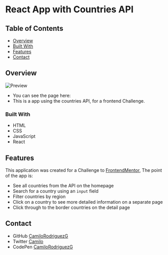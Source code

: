 # React App with Countries API
<!-- TABLE OF CONTENTS -->

## Table of Contents

- [Overview](#overview)
- [Built With](#built-with)
- [Features](#features)
- [Contact](#contact)

<!-- OVERVIEW -->

## Overview

![Preview]()

- You can see the page here: 
- This is a app using the countries API, for a frontend Challenge.

### Built With

- HTML
- CSS
- JavaScript
- React


## Features

This application was created for a Challenge to [FrontendMentor](https://www.frontendmentor.io/), The point of the app is:
- See all countries from the API on the homepage
- Search for a country using an `input` field
- Filter countries by region
- Click on a country to see more detailed information on a separate page
- Click through to the border countries on the detail page

## Contact

<!-- - Website [your-website.com](https://{your-web-site-link})-->
- GitHub [CamiloRodriguezG](https://github.com/CamiloRodriguezG)
- Twitter [Camilo](https://twitter.com/Camilo13078226)
- CodePen [CamiloRodriguezG](https://codepen.io/camilorodriguezg)
